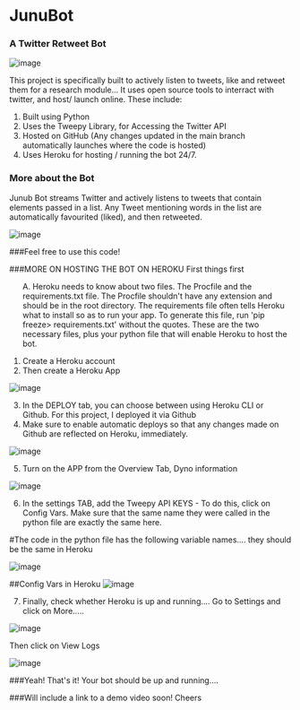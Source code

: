 # JunuBot
### A Twitter Retweet Bot
![image](https://user-images.githubusercontent.com/23518337/123507632-72dd8480-d6a5-11eb-88ac-8d8d1ed7a477.png)


This project is specifically built to actively listen to tweets, like and retweet them for a research module...
It uses open source tools to interract with twitter, and host/ launch online. These include:
1. Built using Python
2. Uses the Tweepy Library, for Accessing the Twitter API
3. Hosted on GitHub (Any changes updated in the main branch automatically launches where the code is hosted)
4. Uses Heroku for hosting / running the bot 24/7.

### More about the Bot
Junub Bot streams Twitter and actively listens to tweets that contain elements passed in a list. Any Tweet mentioning words in the list are automatically favourited (liked), and then retweeted. 

![image](https://user-images.githubusercontent.com/23518337/123507537-ea5ee400-d6a4-11eb-91b8-07c49cda4831.png)

###Feel free to use this code!

###MORE ON HOSTING THE BOT ON HEROKU
First things first
<ul>
  A. Heroku needs to know about two files. The Procfile and the requirements.txt file. The Procfile shouldn't have any extension and should be in the root directory. The requirements file often tells Heroku what to install so as to run your app. To generate this file, run 'pip freeze> requirements.txt' without the quotes. These are the two necessary files, plus your python file that will enable Heroku to host the bot.
  </ul>

1. Create a Heroku account
2. Then create a Heroku App

![image](https://user-images.githubusercontent.com/23518337/123507772-5130cd00-d6a6-11eb-8db6-41182c88a770.png)

3. In the DEPLOY tab, you can choose between using Heroku CLI or Github. For this project, I deployed it via Github
4. Make sure to enable automatic deploys so that any changes made on Github are reflected on Heroku, immediately.

![image](https://user-images.githubusercontent.com/23518337/123507856-e5029900-d6a6-11eb-9908-8c9ce1f96621.png)

5. Turn on the APP from the Overview Tab, Dyno information

![image](https://user-images.githubusercontent.com/23518337/123507879-1bd8af00-d6a7-11eb-9840-f79dabe51bab.png)

6. In the settings TAB, add the Tweepy API KEYS - To do this, click on Config Vars. Make sure that the same name they were called in the python file are exactly the same here.

#The code in the python file has the following variable names.... they should be the same in Heroku

![image](https://user-images.githubusercontent.com/23518337/123507967-a0c3c880-d6a7-11eb-8a15-90833ce3d2b0.png)


##Config Vars in Heroku
![image](https://user-images.githubusercontent.com/23518337/123507935-7114c080-d6a7-11eb-962d-bb84e2fe858f.png)

7. Finally, check whether Heroku is up and running....
Go to Settings and click on More.....

![image](https://user-images.githubusercontent.com/23518337/123508006-d23c9400-d6a7-11eb-9ce9-cebe530d18e7.png)

Then click on View Logs

![image](https://user-images.githubusercontent.com/23518337/123508042-fac48e00-d6a7-11eb-9e31-67880ec79ec4.png)


###Yeah! That's it! Your bot should be up and running....

###Will include a link to a demo video soon! Cheers







